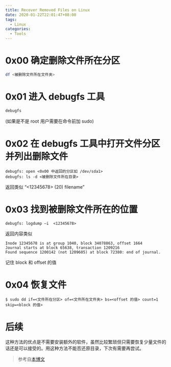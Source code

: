 ```yaml
---
title: Recover Removed Files on Linux
date: 2020-01-22T22:01:47+08:00
tags:
  - Linux
categories:
  - Tools
---
```


# 0x00 确定删除文件所在分区

```sh
df <被删除文件所在文件夹>
```

<!-- more -->

# 0x01 进入 debugfs 工具

```sh
debugfs
```
(如果是不是 root 用户需要在命令前加 sudo)

# 0x02 在 debugfs 工具中打开文件分区并列出删除文件

```
debugfs: open <0x00 中返回的分区如 /dev/sda1>
debugfs: ls -d <被删除文件所在目录>
```

返回类似 “<12345678> (20) filename”

# 0x03 找到被删除文件所在的位置

`debugfs: logdump –i  <12345678>`

返回内容类似

```
Inode 12345678 is at group 1040, block 34078863, offset 1664
Journal starts at block 65638, transaction 1209216
Found sequence 1200142 (not 1209605) at block 72380: end of journal.
```

记住 block 和 offset 的值

# 0x04 恢复文件

`$ sudo dd if=<文件所在分区> of=<文件所在文件夹> bs=<offset 的值> count=1 skip=<block 的值>`

# 后续

这种方法的优点是不需要安装额外的软件，虽然比较繁琐但只需要恢复少量文件的话还是可以接受的。用这种方法不能否还原目录，下次有需要再尝试。

> 参考自[本博文](https://www.cnblogs.com/jiftle/p/10966636.html)
